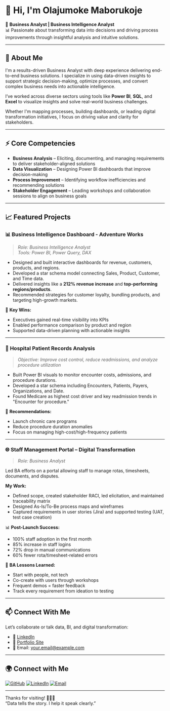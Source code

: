 # 👋 Hi, I'm Olajumoke Maborukoje

🎯 **Business Analyst | Business Intelligence Analyst**  
📊 Passionate about transforming data into decisions and driving process improvements through insightful analysis and intuitive solutions.

---

## 🚀 About Me

I'm a results-driven Business Analyst with deep experience delivering end-to-end business solutions. I specialize in using data-driven insights to support strategic decision-making, optimize processes, and convert complex business needs into actionable intelligence.

I’ve worked across diverse sectors using tools like **Power BI**, **SQL**, and **Excel** to visualize insights and solve real-world business challenges.

Whether I'm mapping processes, building dashboards, or leading digital transformation initiatives, I focus on driving value and clarity for stakeholders.

---

## ⚡ Core Competencies

- **Business Analysis** – Eliciting, documenting, and managing requirements to deliver stakeholder-aligned solutions  
- **Data Visualization** – Designing Power BI dashboards that improve decision-making  
- **Process Improvement** – Identifying workflow inefficiencies and recommending solutions  
- **Stakeholder Engagement** – Leading workshops and collaboration sessions to align on business goals  

---

## 📈 Featured Projects

### 📊 **Business Intelligence Dashboard - Adventure Works**
> _Role: Business Intelligence Analyst_  
> _Tools: Power BI, Power Query, DAX_

- Designed and built interactive dashboards for revenue, customers, products, and regions.
- Developed a star schema model connecting Sales, Product, Customer, and Time data.
- Delivered insights like a **212% revenue increase** and **top-performing regions/products**.
- Recommended strategies for customer loyalty, bundling products, and targeting high-growth markets.

🧠 **Key Wins:**
- Executives gained real-time visibility into KPIs
- Enabled performance comparison by product and region
- Supported data-driven planning with actionable insights

---

### 🏥 **Hospital Patient Records Analysis**
> _Objective: Improve cost control, reduce readmissions, and analyze procedure utilization_

- Built Power BI visuals to monitor encounter costs, admissions, and procedure durations.
- Developed a star schema including Encounters, Patients, Payers, Organizations, and Date.
- Found Medicare as highest cost driver and key readmission trends in "Encounter for procedure."

📌 **Recommendations:**
- Launch chronic care programs
- Reduce procedure duration anomalies
- Focus on managing high-cost/high-frequency patients

---

### 🌐 **Staff Management Portal – Digital Transformation**
> _Role: Business Analyst_

Led BA efforts on a portal allowing staff to manage rotas, timesheets, documents, and disputes.

**My Work:**
- Defined scope, created stakeholder RACI, led elicitation, and maintained traceability matrix
- Designed As-Is/To-Be process maps and wireframes
- Captured requirements in user stories (Jira) and supported testing (UAT, test case creation)

📊 **Post-Launch Success:**
- 100% staff adoption in the first month  
- 85% increase in staff logins  
- 72% drop in manual communications  
- 60% fewer rota/timesheet-related errors  

🧠 **BA Lessons Learned:**
- Start with people, not tech
- Co-create with users through workshops
- Frequent demos = faster feedback
- Track every requirement from ideation to testing

---

## 📫 Connect With Me

Let’s collaborate or talk data, BI, and digital transformation:

- 🔗 [LinkedIn](https://www.linkedin.com/in/yourusername)  
- 💼 [Portfolio Site](https://yourportfolio.com)  
- 📧 Email: your.email@example.com
---

## 🌍 Connect with Me

[![GitHub](https://img.shields.io/badge/GitHub-%2312100E.svg?&style=flat&logo=github&logoColor=white)](https://github.com/Jmabos)
[![LinkedIn](https://img.shields.io/badge/LinkedIn-%230077B5.svg?&style=flat&logo=linkedin&logoColor=white)](https://www.linkedin.com/in/olajumoke-maborukoje-msc-mba-072626110)
[![Email](https://img.shields.io/badge/Email-D14836?style=flat&logo=gmail&logoColor=white)](mailto:Jumokemabos@gmail.com)

---

Thanks for visiting! 👩🏽‍💻  
“Data tells the story. I help it speak clearly.”
